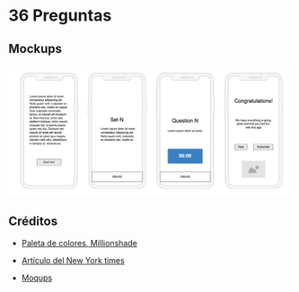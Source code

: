 # 36 Preguntas

## Mockups

![arts/mockup.png](arts/mockup.png)

## Créditos

- [Paleta de colores, Millionshade](https://www.millionshade.com/color-palette-0036/)

- [Artículo del New York times](https://www.nytimes.com/2015/01/11/style/36-questions-that-lead-to-love.html)

- [Moqups](https://moqups.com/)